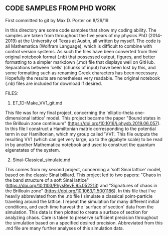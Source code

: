 

CODE SAMPLES FROM PHD WORK
------------------------------

First committed to git by Max D. Porter on 8/29/19

In this directory are some code samples that show my coding ability. The 
samples are taken from throughout the five years of my physics PhD (2014-2019) at the 
University of Texas at Austin, all written by myself. The code is all Mathematica (Wolfram 
Language), which is difficult to combine with control version systems. As such the files 
have been converted from their original notebook format (.nb) that possessed output, 
figures, and better formatting to a simpler markdown (.md) file that displays well on 
GitHub. Separations between 'cells' (chunks of input) have been lost by this, and some 
formatting such as renaming Greek characters has been necessary. Hopefully the results are 
nonetheless very readable. The original notebook (.nb) files are included for download if 
desired.


FILES:

1. ET_1D-Make_VV1_git.md

This file was for my final project, concerning the 'elliptic-theta one-dimensional 
lattice' model. This project became the paper "Bound states in the Brillouin zone 
continuum" (https://doi.org/10.1016/j.physb.2019.06.057). In this file I construct a 
Hamiltonian matrix corresponding to the potential term in our Hamiltonian, which my group
called 'VV1'. This file outputs the resulting VV1 (which can get very large, up to the 
gigabyte scale) to be read in by another Mathematica notebook and used to construct the 
quantum eigenstates of the system.

2. Sinai-Classical_simulate.md

This comes from my second project, concerning a 'soft Sinai lattice' model, based on the classic Sinai billiard. This project led to two papers: "Chaos in the band structure of a soft Sinai lattice" (https://doi.org/10.1103/PhysRevE.95.052213) and "Signatures of chaos in the Brillouin zone" (https://doi.org/10.1063/1.5001186). In this file that I've heavily abbreviated from the .nb file I simulate a classical point-particle traveling around the lattice. I repeat the simulation for many different initial conditions, and each time harvest the 'surface of section' data from the simulation. This data is then plotted to create a surface of section for analyzing chaos. Care is taken to preserve sufficient precision throughout the simulation based on a specified desired precision. Abbreviated from this .md file are many further analyses of this simulation data.

